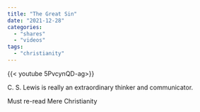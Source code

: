 ```yaml
---
title: "The Great Sin"
date: "2021-12-28"
categories:
  - "shares"
  - "videos"
tags:
  - "christianity"
---
```


<div style="width: 70vw;">{{< youtube 5PvcynQD-ag>}}</div>

C. S. Lewis is really an extraordinary thinker and communicator.

Must re-read Mere Christianity
